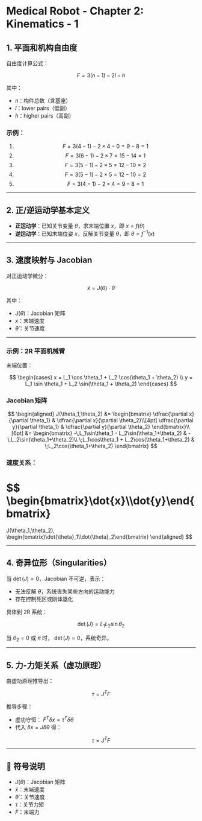 # Medical Robot - Chapter 2: Kinematics - 1

## 1. 平面和机构自由度

自由度计算公式：

$$
F = 3(n - 1) - 2l - h
$$

其中：

- $n$：构件总数（含基座）  
- $l$：lower pairs（低副）  
- $h$：higher pairs（高副）  

### 示例：

1. $$F = 3(4-1) - 2 \times 4 - 0 = 9 - 8 = 1$$  
2. $$F = 3(6-1) - 2 \times 7 = 15 - 14 = 1$$  
3. $$F = 3(5-1) - 2 \times 5 = 12 - 10 = 2$$  
4. $$F = 3(5-1) - 2 \times 5 = 12 - 10 = 2$$  
5. $$F = 3(4-1) - 2 \times 4 = 9 - 8 = 1$$  

---

## 2. 正/逆运动学基本定义

- **正运动学**：已知关节变量 $\theta$，求末端位置 $x$，即 $x = f(\theta)$  
- **逆运动学**：已知末端位姿 $x$，反解关节变量 $\theta$，即 $\theta = f^{-1}(x)$  

---

## 3. 速度映射与 Jacobian

对正运动学微分：

$$
\dot{x} = J(\theta) \cdot \dot{\theta}
$$

其中：

- $J(\theta)$：Jacobian 矩阵  
- $\dot{x}$：末端速度  
- $\dot{\theta}$：关节速度  

---

### 示例：2R 平面机械臂

末端位置：

$$
\begin{cases}
x = L_1 \cos \theta_1 + L_2 \cos(\theta_1 + \theta_2) \\
y = L_1 \sin \theta_1 + L_2 \sin(\theta_1 + \theta_2)
\end{cases}
$$

### Jacobian 矩阵

$$
\begin{aligned}
J(\theta_1,\theta_2)
&=
\begin{bmatrix}
\dfrac{\partial x}{\partial \theta_1} & \dfrac{\partial x}{\partial \theta_2}\\[4pt]
\dfrac{\partial y}{\partial \theta_1} & \dfrac{\partial y}{\partial \theta_2}
\end{bmatrix}\\[6pt]
&=
\begin{bmatrix}
-\,L_1\sin\theta_1 - L_2\sin(\theta_1+\theta_2) & -\,L_2\sin(\theta_1+\theta_2)\\
\;L_1\cos\theta_1 + L_2\cos(\theta_1+\theta_2) & \;L_2\cos(\theta_1+\theta_2)
\end{bmatrix}
$$

### 速度关系：

$$
\begin{bmatrix}\dot{x}\\\dot{y}\end{bmatrix}
=
J(\theta_1,\theta_2)\,
\begin{bmatrix}\dot{\theta}_1\\\dot{\theta}_2\end{bmatrix}
\end{aligned}
$$


---

## 4. 奇异位形（Singularities）

当 $\det(J)=0$，Jacobian 不可逆，表示：

- 无法反解 $\dot{\theta}$，系统丧失某些方向的运动能力  
- 存在控制死区或刚体退化  

具体到 2R 系统：

 $$
\det(J)=L_1L_2\sin\theta_2
 $$

当 $\theta_2=0$ 或 $\pi$ 时， $\det(J)=0$，系统奇异。


---

## 5. 力-力矩关系（虚功原理）

由虚功原理推导出：

$$
\tau = J^T F
$$

推导步骤：

- 虚功守恒： $F^T \delta x = \tau^T \delta \theta$ 
- 代入 $\delta x = J \delta \theta$ 得：

$$
\tau = J^T F
$$

---

## 📌 符号说明

- $J(\theta)$：Jacobian 矩阵  
- $\dot{x}$：末端速度  
- $\dot{\theta}$：关节速度  
- $\tau$：关节力矩  
- $F$：末端力  
